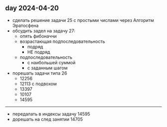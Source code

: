 ## day 2024-04-20

- сделать решение задачи 25 с простыми числами через Алгоритм Эратосфена  
- обсудить задел на задачу 27:  
  - опять фибоначчи  
  - возрастающая подпоследовательность  
    - подряд  
    - НЕ подряд  
  - подпоследовательность  
    - с наибольшей суммой    
    - с заданным шагом  
- порешать задачи типа 26  
  - 12256  
  - 12113 с подвохом  
  - 13397  
  - 10107  
  - 14595
  
---

- передалать в индексы задачу 14595  
- дорешать на след занятии 14705  
